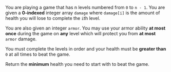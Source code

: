 You are playing a game that has n levels numbered from `0` to `n - 1`. You are given a **0-indexed** integer array `damage` where `damage[i]` is the amount of health you will lose to complete the `i`th level.

You are also given an integer `armor`. You may use your armor ability **at most once** during the game on **any** level which will protect you from **at most** `armor` damage.

You must complete the levels in order and your health must be **greater than** `0` at all times to beat the game.

Return the **minimum** health you need to start with to beat the game.